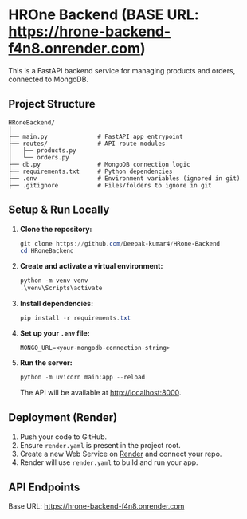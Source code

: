 # HROne Backend (BASE URL: https://hrone-backend-f4n8.onrender.com)

This is a FastAPI backend service for managing products and orders, connected to MongoDB.


## Project Structure

```
HRoneBackend/
│
├── main.py              # FastAPI app entrypoint
├── routes/              # API route modules
│   ├── products.py
│   └── orders.py
├── db.py                # MongoDB connection logic
├── requirements.txt     # Python dependencies
├── .env                 # Environment variables (ignored in git)
├── .gitignore           # Files/folders to ignore in git
```

## Setup & Run Locally

1. **Clone the repository:**
   ```powershell
   git clone https://github.com/Deepak-kumar4/HRone-Backend
   cd HRoneBackend
   ```

2. **Create and activate a virtual environment:**
   ```powershell
   python -m venv venv
   .\venv\Scripts\activate
   ```

3. **Install dependencies:**
   ```powershell
   pip install -r requirements.txt
   ```

4. **Set up your `.env` file:**
   ```
   MONGO_URL=<your-mongodb-connection-string>
   ```

5. **Run the server:**
   ```powershell
   python -m uvicorn main:app --reload
   ```
   The API will be available at [http://localhost:8000](http://localhost:8000).

## Deployment (Render)

1. Push your code to GitHub.
2. Ensure `render.yaml` is present in the project root.
3. Create a new Web Service on [Render](https://render.com/) and connect your repo.
4. Render will use `render.yaml` to build and run your app.

## API Endpoints
Base URL: https://hrone-backend-f4n8.onrender.com

